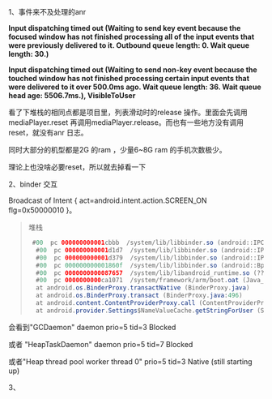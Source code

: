 1、事件来不及处理的anr

**Input dispatching timed out (Waiting to send key event because the focused window has not finished processing all of the input events that were previously delivered to it. Outbound queue length: 0. Wait queue length: 30.)**



**Input dispatching timed out (Waiting to send non-key event because the touched window has not finished processing certain input events that were delivered to it over 500.0ms ago. Wait queue length: 36. Wait queue head age: 5506.7ms.), VisibleToUser**  

看了下堆栈的相同点都是项目里，列表滑动时的release 操作。里面会先调用 mediaPlayer.reset 再调用mediaPlayer.release。而也有一些地方没有调用reset，就没有anr 日志。

同时大部分的机型都是2G 的ram ，少量6~8G ram 的手机次数极少。

理论上也没啥必要reset，所以就去掉看一下



2、binder 交互  

Broadcast of Intent { act=android.intent.action.SCREEN_ON flg=0x50000010 }。

> 堆栈
>
> ```java
>  #00  pc 000000000001cbbb  /system/lib/libbinder.so (android::IPCThreadState::talkWithDriver(bool)+138)
>   #00  pc 000000000001d1d7  /system/lib/libbinder.so (android::IPCThreadState::waitForResponse(android::Parcel*, int*)+42)
>   #00  pc 000000000001d379  /system/lib/libbinder.so (android::IPCThreadState::transact(int, unsigned int, android::Parcel const&, android::Parcel*, unsigned int)+124)
>   #00  pc 000000000001860f  /system/lib/libbinder.so (android::BpBinder::transact(unsigned int, android::Parcel const&, android::Parcel*, unsigned int)+30)
>   #00  pc 0000000000087657  /system/lib/libandroid_runtime.so (???)
>   #00  pc 0000000000ca1071  /system/framework/arm/boot.oat (Java_android_os_BinderProxy_transactNative__ILandroid_os_Parcel_2Landroid_os_Parcel_2I+144)
>   at android.os.BinderProxy.transactNative (BinderProxy.java)
>   at android.os.BinderProxy.transact (BinderProxy.java:496)
>   at android.content.ContentProviderProxy.call (ContentProviderProxy.java:641)
>   at android.provider.Settings$NameValueCache.getStringForUser (Settings.java:1253)
> ```

会看到"GCDaemon" daemon prio=5 tid=3 Blocked

或者 "HeapTaskDaemon" daemon prio=5 tid=7 Blocked

或者"Heap thread pool worker thread 0" prio=5 tid=3 Native (still starting up)



3、